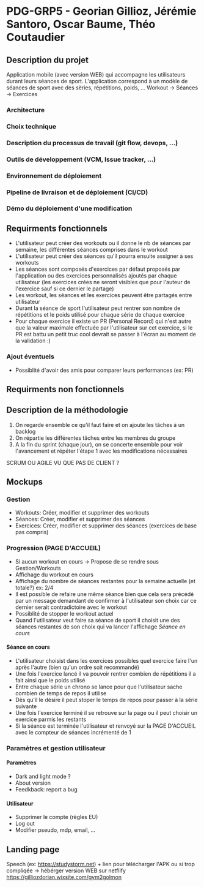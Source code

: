 # PDG-GRP5 - Georian Gillioz, Jérémie Santoro, Oscar Baume, Théo Coutaudier
## Description du projet
Application mobile (avec version WEB) qui accompagne les utilisateurs durant leurs séances de sport.
L'application correspond à un modèle de séances de sport avec des sèries, répétitions, poids, ...
Workout -> Séances -> Exercices
### Architecture
### Choix technique
### Description du processus de travail (git flow, devops, ...)
### Outils de développement (VCM, Issue tracker, ...)
### Environnement de déploiement
### Pipeline de livraison et de déploiement (CI/CD)
### Démo du déploiement d'une modification

## Requirments fonctionnels
- L'utilisateur peut créer des workouts ou il donne le nb de séances par semaine, les différentes séances comprises dans le workout
- L'utilisateur peut créer des séances qu'il pourra ensuite assigner à ses workouts
- Les séances sont composés d'exercices par défaut proposés par l'application ou des exercices personnalisés ajoutés par chaque utilisateur (les exercices crées ne seront visibles que pour l'auteur de l'exercice sauf si ce dernier le partage)
- Les workout, les séances et les exercices peuvent être partagés entre utilisateur
- Durant la séance de sport l'utilisateur peut rentrer son nombre de répétitions et le poids utilisé pour chaque série de chaque exercice
- Pour chaque exercice il existe un PR (Personal Record) qui n'est autre que la valeur maximale effectuée par l'utilisateur sur cet exercice, si le PR est battu un petit truc cool devrait se passer à l'écran au moment de la validation :)

### Ajout éventuels
- Possiblité d'avoir des amis pour comparer leurs performances (ex: PR)

## Requirments non fonctionnels

## Description de la méthodologie
1. On regarde ensemble ce qu'il faut faire et on ajoute les tâches à un backlog
2. On répartie les différentes tâches entre les membres du groupe
3. A la fin du sprint (chaque jour), on se concerte ensemble pour voir l'avancement et répéter l'étape 1 avec les modifications nécessaires

SCRUM OU AGILE VU QUE PAS DE CLIENT ?

## Mockups
### Gestion
- Workouts: Créer, modifier et supprimer des workouts
- Séances: Créer, modifier et supprimer des séances
- Exercices: Créer, modifier et supprimer des séances (exercices de base pas compris)
### Progression (PAGE D'ACCUEIL)
- Si aucun workout en cours -> Propose de se rendre sous Gestion/Workouts
- Affichage du workout en cours
- Affichage du nombre de séances restantes pour la semaine actuelle (et totale?) ex: 2/4
- Il est possible de refaire une même séance bien que cela sera précédé par un message demandant de confirmer à l'utilisateur son choix car ce dernier serait contradictoire avec le workout
- Possiblité de stopper le workout actuel
- Quand l'utilisateur veut faire sa séance de sport il choisit une des séances restantes de son choix qui va lancer l'affichage *Séance en cours*
#### Séance en cours
- L'utilisateur choisist dans les exercices possibles quel exercice faire l'un après l'autre (bien qu'un ordre soit recommandé)
- Une fois l'exercice lancé il va pouvoir rentrer combien de répétitions il a fait ainsi que le poids utilisé
- Entre chaque série un chrono se lance pour que l'utilisateur sache combien de temps de repos il utilise
- Dès qu'il le désire il peut stoper le temps de repos pour passer à la série suivante
- Une fois l'exercice terminé il se retrouve sur la page ou il peut choisir un exercice parmis les restants
- Si la séance est terminée l'utilisateur et renvoyé sur la PAGE D'ACCUEIL avec le compteur de séances incrémenté de 1
### Paramètres et gestion utilisateur
#### Paramètres
- Dark and light mode ?
- About version
- Feedkback: report a bug
#### Utilisateur
- Supprimer le compte (règles EU)
- Log out
- Modifier pseudo, mdp, email, ...

## Landing page
Speech (ex: https://studystorm.net) + lien pour télécharger l'APK ou si trop compliqée -> hébérger version WEB sur netflify
https://gilliozdorian.wixsite.com/gym2golmon
